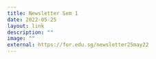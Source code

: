 ```yaml
---
title: Newsletter Sem 1
date: 2022-05-25
layout: link
description: ""
image: ""
external: https://for.edu.sg/newsletter25may22
---
```


